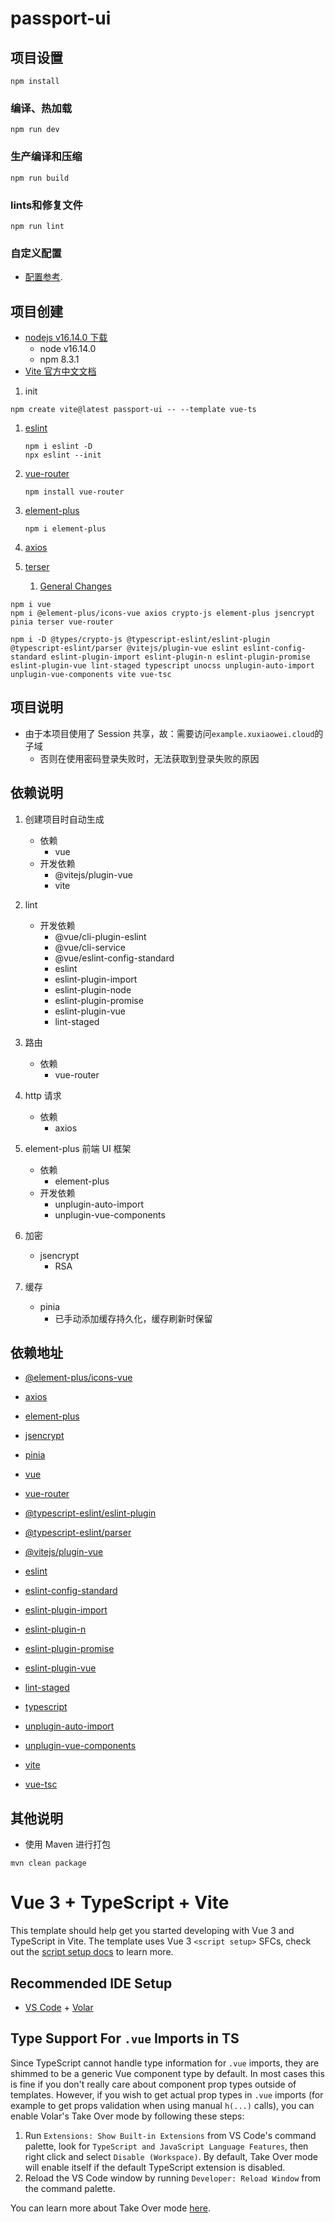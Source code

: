 # passport-ui

## 项目设置

```
npm install
```

### 编译、热加载

```
npm run dev
```

### 生产编译和压缩

```
npm run build
```

### lints和修复文件

```
npm run lint
```

### 自定义配置

- [配置参考](https://cli.vuejs.org/zh/config/index.html).

## 项目创建

- [nodejs v16.14.0 下载](https://nodejs.org/dist/v16.14.0/)
    - node v16.14.0
    - npm 8.3.1
- [Vite 官方中文文档](https://cn.vitejs.dev/guide/)

1. init

```shell
npm create vite@latest passport-ui -- --template vue-ts
```

1. [eslint](https://www.npmjs.com/package/eslint)
    ```shell
    npm i eslint -D
    npx eslint --init
    ```

2. [vue-router](https://router.vuejs.org/installation.html)
    ```shell
    npm install vue-router
    ```

3. [element-plus](https://element-plus.gitee.io/zh-CN/guide/quickstart.html#%E6%8C%89%E9%9C%80%E5%AF%BC%E5%85%A5)
    ```shell
    npm i element-plus
    ```

4. [axios](https://www.npmjs.com/package/axios)

5. [terser](https://www.npmjs.com/package/terser)
    1. [General Changes](https://vitejs.dev/guide/migration.html#general-changes)

```
npm i vue
npm i @element-plus/icons-vue axios crypto-js element-plus jsencrypt pinia terser vue-router
```

```
npm i -D @types/crypto-js @typescript-eslint/eslint-plugin @typescript-eslint/parser @vitejs/plugin-vue eslint eslint-config-standard eslint-plugin-import eslint-plugin-n eslint-plugin-promise eslint-plugin-vue lint-staged typescript unocss unplugin-auto-import unplugin-vue-components vite vue-tsc
```

## 项目说明

- 由于本项目使用了 Session 共享，故：需要访问`example.xuxiaowei.cloud`的子域
    - 否则在使用密码登录失败时，无法获取到登录失败的原因

## 依赖说明

1. 创建项目时自动生成
    - 依赖
        - vue
    - 开发依赖
        - @vitejs/plugin-vue
        - vite

2. lint
    - 开发依赖
        - @vue/cli-plugin-eslint
        - @vue/cli-service
        - @vue/eslint-config-standard
        - eslint
        - eslint-plugin-import
        - eslint-plugin-node
        - eslint-plugin-promise
        - eslint-plugin-vue
        - lint-staged

3. 路由
    - 依赖
        - vue-router

4. http 请求
    - 依赖
        - axios

5. element-plus 前端 UI 框架
    - 依赖
        - element-plus
    - 开发依赖
        - unplugin-auto-import
        - unplugin-vue-components

6. 加密
    - jsencrypt
        - RSA

7. 缓存
    - pinia
        - 已手动添加缓存持久化，缓存刷新时保留

## 依赖地址

- [@element-plus/icons-vue](https://www.npmjs.com/package/@element-plus/icons-vue)
- [axios](https://www.npmjs.com/package/axios)
- [element-plus](https://www.npmjs.com/package/element-plus)
- [jsencrypt](https://www.npmjs.com/package/jsencrypt)
- [pinia](https://www.npmjs.com/package/pinia)
- [vue](https://www.npmjs.com/package/vue)
- [vue-router](https://www.npmjs.com/package/vue-router)

- [@typescript-eslint/eslint-plugin](https://www.npmjs.com/package/@typescript-eslint/eslint-plugin)
- [@typescript-eslint/parser](https://www.npmjs.com/package/@typescript-eslint/parser)
- [@vitejs/plugin-vue](https://www.npmjs.com/package/@vitejs/plugin-vue)
- [eslint](https://www.npmjs.com/package/eslint)
- [eslint-config-standard](https://www.npmjs.com/package/eslint-config-standard)
- [eslint-plugin-import](https://www.npmjs.com/package/eslint-plugin-import)
- [eslint-plugin-n](https://www.npmjs.com/package/eslint-plugin-n)
- [eslint-plugin-promise](https://www.npmjs.com/package/eslint-plugin-promise)
- [eslint-plugin-vue](https://www.npmjs.com/package/eslint-plugin-vue)
- [lint-staged](https://www.npmjs.com/package/lint-staged)
- [typescript](https://www.npmjs.com/package/typescript)
- [unplugin-auto-import](https://www.npmjs.com/package/unplugin-auto-import)
- [unplugin-vue-components](https://www.npmjs.com/package/unplugin-vue-components)
- [vite](https://www.npmjs.com/package/vite)
- [vue-tsc](https://www.npmjs.com/package/vue-tsc)

## 其他说明

- 使用 Maven 进行打包

```shell
mvn clean package
```

# Vue 3 + TypeScript + Vite

This template should help get you started developing with Vue 3 and TypeScript in Vite. The template uses Vue
3 `<script setup>` SFCs, check out
the [script setup docs](https://v3.vuejs.org/api/sfc-script-setup.html#sfc-script-setup) to learn more.

## Recommended IDE Setup

- [VS Code](https://code.visualstudio.com/) + [Volar](https://marketplace.visualstudio.com/items?itemName=Vue.volar)

## Type Support For `.vue` Imports in TS

Since TypeScript cannot handle type information for `.vue` imports, they are shimmed to be a generic Vue component type
by default. In most cases this is fine if you don't really care about component prop types outside of templates.
However, if you wish to get actual prop types in `.vue` imports (for example to get props validation when using
manual `h(...)` calls), you can enable Volar's Take Over mode by following these steps:

1. Run `Extensions: Show Built-in Extensions` from VS Code's command palette, look
   for `TypeScript and JavaScript Language Features`, then right click and select `Disable (Workspace)`. By default,
   Take Over mode will enable itself if the default TypeScript extension is disabled.
2. Reload the VS Code window by running `Developer: Reload Window` from the command palette.

You can learn more about Take Over mode [here](https://github.com/johnsoncodehk/volar/discussions/471).
